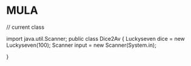 # MULA

// current class

import java.util.Scanner;
public class Dice2Av
{
 Luckyseven dice = new Luckyseven(100);
 Scanner input = new Scanner(System.in);
 
 
 

 






}
